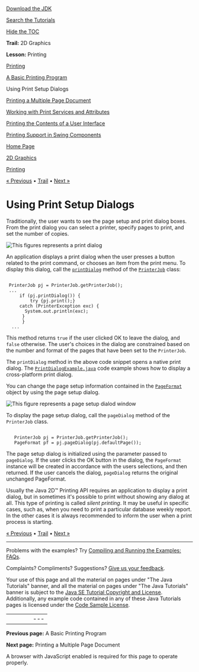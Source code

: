 [Download
the JDK](http://java.sun.com/javase/6/download.jsp)
  
[Search the
Tutorials](../../search.html)
  
[Hide the TOC](javascript:toggleLeft())

**Trail:** 2D Graphics
  
**Lesson:** Printing

[Printing](index.html)

[A Basic Printing Program](printable.html)

Using Print Setup Dialogs

[Printing a Multiple Page Document](set.html)

[Working with Print Services and Attributes](services.html)

[Printing the Contents of a User Interface](gui.html)

[Printing Support in Swing Components](swing.html)

[Home Page](../../index.html)
>
[2D Graphics](../index.html)
>
[Printing](index.html)

[« Previous](printable.html) • [Trail](../TOC.html) • [Next »](set.html)

# Using Print Setup Dialogs

Traditionally, the user wants to see the page setup and print dialog boxes.
From the print dialog you can select a printer, specify pages to print, and set the number of copies.

![This figures represents a print dialog](../../figures/2d/print-dialog.gif)

An application displays a print dialog when the user presses
a button related to the print command, or chooses an item from the print menu.
To display this dialog, call the
[`printDialog`](http://download.oracle.com/javase/7/docs/api/java/awt/print/PrinterJob.html#printDialog()) method of the
[`PrinterJob`](http://download.oracle.com/javase/7/docs/api/java/awt/print/PrinterJob.html) class:

```

 PrinterJob pj = PrinterJob.getPrinterJob();
 ...
     if (pj.printDialog()) {
         try {pj.print();}
	 catch (PrinterException exc) {
	   System.out.println(exc);
	  }
      }	  
  ...    

```

This method returns `true` if the user
clicked OK to leave the dialog, and `false` otherwise.
The user's choices in the dialog are constrained based on the number and format of
the pages that have been set to the `PrinterJob`.

The `printDialog` method in the above code snippet opens
a native print dialog. The
[`PrintDialogExample.java`](examples/PrintDialogExample.java) code example shows how to display a cross-platform print dialog.

You can change the page setup information contained in the
[`PageFormat`](http://download.oracle.com/javase/7/docs/api/java/awt/print/PageFormat.html) object by using the page setup dialog.

![This figure represents a page setup dialod window ](../../figures/2d/page-setup-dialog.gif)

To display the page setup dialog, call the `pageDialog` method of the
`PrinterJob` class.

```

   PrinterJob pj = PrinterJob.getPrinterJob();
   PageFormat pf = pj.pageDialog(pj.defaultPage());

```

The page setup dialog is initialized using the parameter passed
to `pageDialog`. If the user clicks the OK button in the dialog,
the `PageFormat` instance will be created in accordance with the users
selections, and then returned. If the user cancels the dialog, `pageDialog`
returns the original unchanged PageFormat.

Usually the Java 2D™ Printing API requires an application to display a print dialog, but in sometimes
it's possible to print without showing any dialog at all. This type of printing is called
*silent printing*. It may be useful in specific cases,
such as, when you need to print a particular database weekly report. In the other cases
it is always recommended to inform the user when a print process is starting.

[« Previous](printable.html)
•
[Trail](../TOC.html)
•
[Next »](set.html)

---

Problems with the examples? Try [Compiling and Running
the Examples: FAQs](../../information/run-examples.html).
  
Complaints? Compliments? Suggestions? [Give
us your feedback](http://download.oracle.com/javase/feedback.html).

Your use of this page and all the material on pages under "The Java Tutorials" banner,
and all the material on pages under "The Java Tutorials" banner is subject to the [Java SE Tutorial Copyright
and License](../../information/license.html).
Additionally, any example code contained in any of these Java
Tutorials pages is licensed under the
[Code
Sample License](http://developers.sun.com/license/berkeley_license.html).

|  |  |  |  |  |
| --- | --- | --- | --- | --- |
| |  |  | | --- | --- | | duke image | Oracle logo | | [About Oracle](http://www.oracle.com/us/corporate/index.html) | [Oracle Technology Network](http://www.oracle.com/technology/index.html) | [Terms of Service](https://www.samplecode.oracle.com/servlets/CompulsoryClickThrough?type=TermsOfService) | Copyright © 1995, 2011 Oracle and/or its affiliates. All rights reserved. |

**Previous page:** A Basic Printing Program
  
**Next page:** Printing a Multiple Page Document




A browser with JavaScript enabled is required for this page to operate properly.